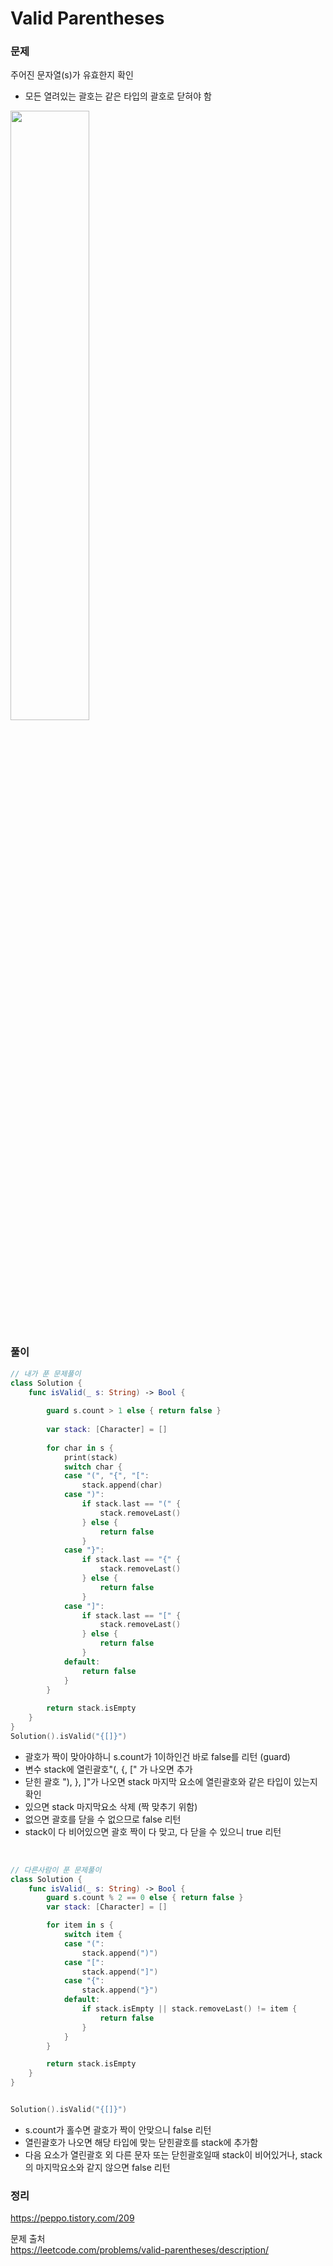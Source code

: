 #  Valid Parentheses


### 문제

주어진 문자열(s)가 유효한지 확인
- 모든 열려있는 괄호는 같은 타입의 괄호로 닫혀야 함

<img width="50%" src = "https://github.com/Bhoon-coding/Algorithm.swiftpm/assets/64088377/e4c21e12-38b7-4795-bb3d-88c4081c2b9c">


### 풀이 <br>

```swift 
// 내가 푼 문제풀이
class Solution {
    func isValid(_ s: String) -> Bool {
        
        guard s.count > 1 else { return false }
        
        var stack: [Character] = []
        
        for char in s {
            print(stack)
            switch char {
            case "(", "{", "[":
                stack.append(char)
            case ")":
                if stack.last == "(" {
                    stack.removeLast()
                } else {
                    return false
                }
            case "}":
                if stack.last == "{" {
                    stack.removeLast()
                } else {
                    return false
                }
            case "]":
                if stack.last == "[" {
                    stack.removeLast()
                } else {
                    return false
                }
            default:
                return false
            }
        }
        
        return stack.isEmpty
    }
}
Solution().isValid("{[]}")
```

- 괄호가 짝이 맞아야하니 s.count가 1이하인건 바로 false를 리턴 (guard)
- 변수 stack에 열린괄호"(, {, [" 가 나오면 추가
- 닫힌 괄호 "), }, ]"가 나오면 stack 마지막 요소에 열린괄호와 같은 타입이 있는지 확인 
- 있으면 stack 마지막요소 삭제 (짝 맞추기 위함)
- 없으면 괄호를 닫을 수 없으므로 false 리턴
- stack이 다 비어있으면 괄호 짝이 다 맞고, 다 닫을 수 있으니 true 리턴 

<br>

```swift
// 다른사람이 푼 문제풀이
class Solution {
    func isValid(_ s: String) -> Bool {
        guard s.count % 2 == 0 else { return false }
        var stack: [Character] = []

        for item in s {
            switch item {
            case "(":
                stack.append(")")
            case "[":
                stack.append("]")
            case "{":
                stack.append("}")
            default:
                if stack.isEmpty || stack.removeLast() != item {
                    return false
                }
            }
        }

        return stack.isEmpty
    }
}


Solution().isValid("{[]}")
```
- s.count가 홀수면 괄호가 짝이 안맞으니 false 리턴
- 열린괄호가 나오면 해당 타입에 맞는 닫힌괄호를 stack에 추가함
- 다음 요소가 열린괄호 외 다른 문자 또는 닫힌괄호일때 stack이 비어있거나, stack의 마지막요소와 같지 않으면 false 리턴

### 정리 <br>
https://peppo.tistory.com/209

문제 출처 <br>
https://leetcode.com/problems/valid-parentheses/description/
